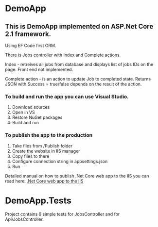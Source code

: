 # DemoApp

## This is DemoApp implemented on ASP.Net Core 2.1 framework.

Using EF Code first ORM.

There is Jobs controller with Index and Complete actions.

Index - retreives all jobs from database and displays list of jobs IDs on the page.
Front end not implemented.

Complete action - is an action to update Job to completed state.
Returns JSON with Success = true/false depends on the result of the action.

### To build and run the app you can use Visual Studio.

1. Download sources
2. Open in VS
3. Restore NuGet packages
5. Build and run

### To publish the app to the production

1. Take files from /Publish folder
2. Create the website in IIS manager
3. Copy files to there
4. Configure connection string in appsettings.json
5. Run

Detailed manual on how to publish .Net Core web app to the IIS you can read here:
[.Net Core web app to the IIS](https://docs.microsoft.com/en-us/aspnet/core/tutorials/publish-to-iis?view=aspnetcore-5.0&tabs=visual-studio)

# DemoApp.Tests

Project contains 6 simple tests for JobsController and for Api/JobsController.
